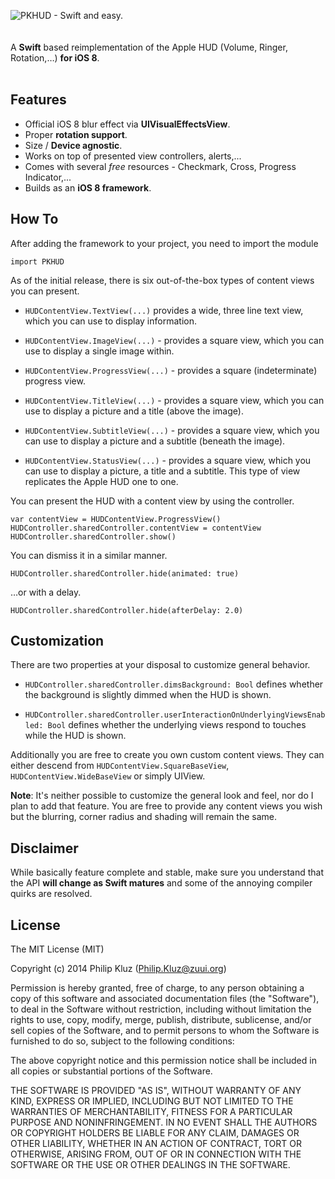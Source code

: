![PKHUD - Swift and easy.](https://raw.githubusercontent.com/pkluz/PKHUD/master/README_hero.png)
<br />
<br />
<br />
A **Swift** based reimplementation of the Apple HUD (Volume, Ringer, Rotation,…) **for iOS 8**.
<br />
<br />
## Features
- Official iOS 8 blur effect via **UIVisualEffectsView**.
- Proper **rotation support**.
- Size / **Device agnostic**.
- Works on top of presented view controllers, alerts,...
- Comes with several *free* resources - Checkmark, Cross, Progress Indicator,...
- Builds as an **iOS 8 framework**.

## How To
After adding the framework to your project, you need to import the module
```
import PKHUD
```

As of the initial release, there is six out-of-the-box types of content views you can present. 

- `HUDContentView.TextView(...)`
provides a wide, three line text view, which you can use to display information.

- `HUDContentView.ImageView(...)` - provides a square view, which you can use to display a single image within.

- `HUDContentView.ProgressView(...)` - provides a square (indeterminate) progress view.

- `HUDContentView.TitleView(...)` - provides a square view, which you can use to display a picture and a title (above the image).

- `HUDContentView.SubtitleView(...)` - provides a square view, which you can use to display a picture and a subtitle (beneath the image).

- `HUDContentView.StatusView(...)` - provides a square view, which you can use to display a picture, a title and a subtitle. This type of view replicates the Apple HUD one to one.

You can present the HUD with a content view by using the controller.
```
var contentView = HUDContentView.ProgressView()
HUDController.sharedController.contentView = contentView
HUDController.sharedController.show()
```

You can dismiss it in a similar manner.
```
HUDController.sharedController.hide(animated: true)
```
…or with a delay.
```
HUDController.sharedController.hide(afterDelay: 2.0)
```

## Customization

There are two properties at your disposal to customize general behavior.

- `HUDController.sharedController.dimsBackground: Bool` defines whether the background is slightly dimmed when the HUD is shown.

- `HUDController.sharedController.userInteractionOnUnderlyingViewsEnabled: Bool` defines whether the underlying views respond to touches while the HUD is shown.

Additionally you are free to create you own custom content views. They can either descend from `HUDContentView.SquareBaseView`, `HUDContentView.WideBaseView` or simply UIView.

**Note**: It's neither possible to customize the general look and feel, nor do I plan to add that feature. You are free to provide any content views you wish but the blurring, corner radius and shading will remain the same.

## Disclaimer

While basically feature complete and stable, make sure you understand that the API **will change as Swift matures** and some of the annoying compiler quirks are resolved.

## License

The MIT License (MIT)

Copyright (c) 2014 Philip Kluz (Philip.Kluz@zuui.org)

Permission is hereby granted, free of charge, to any person obtaining a copy
of this software and associated documentation files (the "Software"), to deal
in the Software without restriction, including without limitation the rights
to use, copy, modify, merge, publish, distribute, sublicense, and/or sell
copies of the Software, and to permit persons to whom the Software is
furnished to do so, subject to the following conditions:

The above copyright notice and this permission notice shall be included in all
copies or substantial portions of the Software.

THE SOFTWARE IS PROVIDED "AS IS", WITHOUT WARRANTY OF ANY KIND, EXPRESS OR
IMPLIED, INCLUDING BUT NOT LIMITED TO THE WARRANTIES OF MERCHANTABILITY,
FITNESS FOR A PARTICULAR PURPOSE AND NONINFRINGEMENT. IN NO EVENT SHALL THE
AUTHORS OR COPYRIGHT HOLDERS BE LIABLE FOR ANY CLAIM, DAMAGES OR OTHER
LIABILITY, WHETHER IN AN ACTION OF CONTRACT, TORT OR OTHERWISE, ARISING FROM,
OUT OF OR IN CONNECTION WITH THE SOFTWARE OR THE USE OR OTHER DEALINGS IN THE
SOFTWARE.
